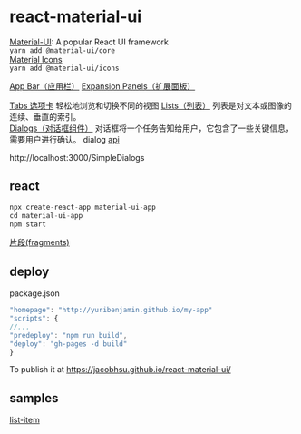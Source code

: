 # react-material-ui

[Material-UI](https://material-ui.com/zh/): A popular React UI framework  
`yarn add @material-ui/core`  
[Material Icons](https://material-ui.com/zh/components/material-icons/)  
`yarn add @material-ui/icons`

[App Bar（应用栏）](https://material-ui.com/zh/components/app-bar/)
[Expansion Panels（扩展面板）](https://material-ui.com/zh/components/expansion-panels/)  

[Tabs 选项卡](https://material-ui.com/zh/components/tabs/) 轻松地浏览和切换不同的视图
[Lists（列表）](https://material-ui.com/zh/components/lists/) 列表是对文本或图像的连续、垂直的索引。  
[Dialogs（对话框组件）](https://material-ui.com/zh/components/dialogs/) 对话框将一个任务告知给用户，它包含了一些关键信息，需要用户进行确认。
dialog [api](https://material-ui.com/zh/api/dialog/)  

http://localhost:3000/SimpleDialogs

## react

```js
npx create-react-app material-ui-app
cd material-ui-app
npm start
```

[片段(fragments)](http://react.html.cn/docs/fragments.html)  

## deploy 

package.json

```js
"homepage": "http://yuribenjamin.github.io/my-app"
"scripts": {
//...
"predeploy": "npm run build",
"deploy": "gh-pages -d build"
}
```

To publish it at https://jacobhsu.github.io/react-material-ui/ 

## samples

[list-item](https://bit.dev/mui-org/material-ui/list-item)
